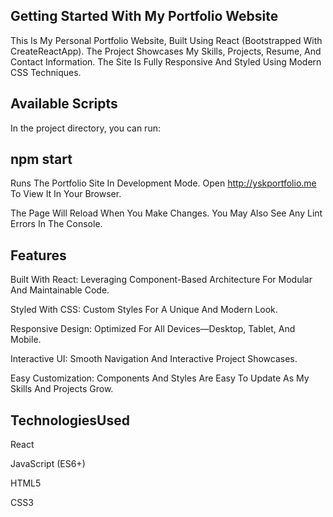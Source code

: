 ## Getting Started With My Portfolio Website

This Is My Personal Portfolio Website, Built Using React (Bootstrapped With CreateReactApp). The Project Showcases My Skills, Projects, Resume, And Contact Information. The Site Is Fully Responsive And Styled Using Modern CSS Techniques.

## Available Scripts

In the project directory, you can run:

## npm start

Runs The Portfolio Site In Development Mode.
Open http://yskportfolio.me To View It In Your Browser.

The Page Will Reload When You Make Changes.
You May Also See Any Lint Errors In The Console.

## Features

Built With React: Leveraging Component-Based Architecture For Modular And Maintainable Code.

Styled With CSS: Custom Styles For A Unique And Modern Look.

Responsive Design: Optimized For All Devices—Desktop, Tablet, And Mobile.

Interactive UI: Smooth Navigation And Interactive Project Showcases.

Easy Customization: Components And Styles Are Easy To Update As My Skills And Projects Grow.

## TechnologiesUsed

React

JavaScript (ES6+)

HTML5

CSS3
